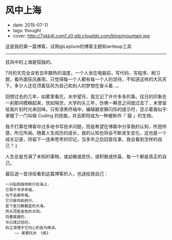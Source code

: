 # 风中上海

- date: 2015-07-11
- tags: thought
- cover: http://7xkb4l.com1.z0.glb.clouddn.com/blog/mountain.jpg

这是我的第一篇博客，试用@Lepture的博客主题和writeup工具

---

狂风中的上海是孤独的。

7月的天完全没有去年酷热的温度，一个人坐在电脑前，写代码、写程序、刷习题，看外面狂风暴雨，只觉得每一个人都有每一个人的坚持，不知道这样的大风天下，多少人还在顶着狂风为自己和别人的梦想在奋斗着...。

回想过去的几年，如雾里看花，水中望月，竟忘记了许许多多的事。往日的印象在一刹那间模糊起来，恍如隔世。大学的头三年，仿佛一瞬息之间就过去了，未曾留给我片刻时光来回味。只有漆黑终端中，编辑器安静闪烁的提示符，显示着我似乎掌握了一门叫做 Coding 的技能，并且即将成为一种被称作「 猿 」的生物。

我不打算在博客中过多地书写技术问题，而是希望在博客中分享我的认知，所思所感，所见所闻。随着人生阅历的成长，我的认知也将会不断发生变化，这也是一个成长记录，将留下一连串思考的印记，当多年之后回首往事，我会看到怎样的自己？:)

人生总是充满了未知的事物，或幼稚或悲伤，或积极或欣喜，每一个都是真正的自己。

最后送一首诗给看到这篇博客的人，也送给我自己：

```
一只船孤独地航行在海上，
它既不寻求幸福，
也不逃避幸福，
它只是向前航行，
底下是沉静碧蓝的大海，
而头顶是金色的太阳。
将要直面的， 
与已成过往的， 
较之深埋于它内心的皆为微沫。
    —— 莱蒙托夫 《帆》
```

